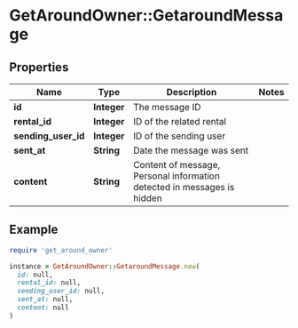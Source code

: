 # GetAroundOwner::GetaroundMessage

## Properties

| Name | Type | Description | Notes |
| ---- | ---- | ----------- | ----- |
| **id** | **Integer** | The message ID |  |
| **rental_id** | **Integer** | ID of the related rental |  |
| **sending_user_id** | **Integer** | ID of the sending user |  |
| **sent_at** | **String** | Date the message was sent |  |
| **content** | **String** | Content of message, Personal information detected in messages is hidden |  |

## Example

```ruby
require 'get_around_owner'

instance = GetAroundOwner::GetaroundMessage.new(
  id: null,
  rental_id: null,
  sending_user_id: null,
  sent_at: null,
  content: null
)
```


